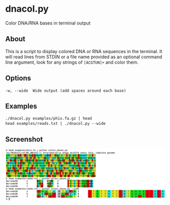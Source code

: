# dnacol.py
Color DNA/RNA bases in terminal output

## About
This is a script to display colored DNA or RNA sequences in the terminal. It will read lines from STDIN or a file name provided as an optional command line argument, look for any strings of `[ACGTUN]+` and color them.

## Options
    -w, --wide  Wide output (add spaces around each base)

## Examples
    ./dnacol.py examples/phix.fa.gz | head
    head examples/reads.txt | ./dnacol.py --wide

## Screenshot
![Screenshot](screenshot.png?raw=true)